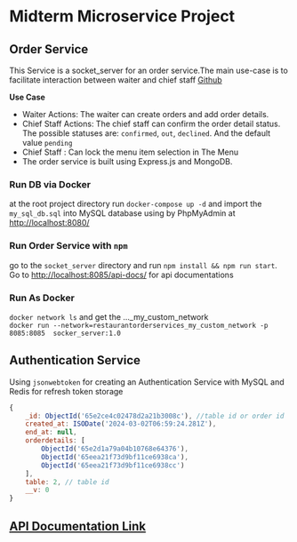 # Midterm Microservice Project

## Order Service
This Service is a socket_server for an order service.The main use-case is to facilitate interaction between waiter and chief staff 
[Github](https://github.com/accesable/Microservice_buffet_orders_management)

**Use Case**
- Waiter Actions: The waiter can create orders and add order details.
- Chief Staff Actions: The chief staff can confirm the order detail status. The possible statuses are: `confirmed`, `out`, `declined`. And the default value  `pending`
- Chief Staff : Can lock the menu item selection in The Menu
- The order service is built using Express.js and MongoDB.

### Run DB via Docker
at the root project directory run `docker-compose up -d` and import the `my_sql_db.sql` into MySQL database using by PhpMyAdmin at [http://localhost:8080/](http://localhost:8080/)

### Run Order Service with `npm`
go to the `socket_server` directory and run `npm install && npm run start`. Go to [http://localhost:8085/api-docs/](http://localhost:8085/api-docs/) for api documentations
### Run As Docker 
`docker network ls` and get the ..._my_custom_network \
`docker run --network=restaurantorderservices_my_custom_network -p 8085:8085  socker_server:1.0`
## Authentication Service
Using `jsonwebtoken` for creating an Authentication Service with MySQL and Redis for refresh token storage
```js
{
    _id: ObjectId('65e2ce4c02478d2a21b3008c'), //table id or order id
    created_at: ISODate('2024-03-02T06:59:24.281Z'),
    end_at: null,
    orderdetails: [
        ObjectId('65e2d1a79a04b10768e64376'),
        ObjectId('65eea21f73d9bf11ce6938ca'),
        ObjectId('65eea21f73d9bf11ce6938cc')
    ],
    table: 2, // table id
    __v: 0
}
```
## [API Documentation Link](https://documenter.getpostman.com/view/26829759/2sA35HY1yj#ef948698-3a5f-4eaa-820f-0adf08fc9212)
